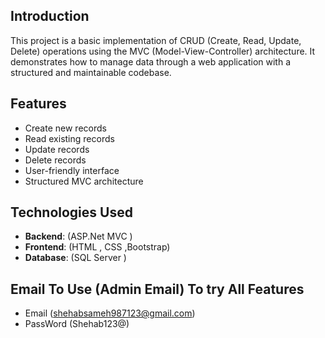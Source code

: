 ## Introduction

This project is a basic implementation of CRUD (Create, Read, Update, Delete) operations using the MVC (Model-View-Controller) architecture. It demonstrates how to manage data through a web application with a structured and maintainable codebase.

## Features

- Create new records
- Read existing records
- Update records
- Delete records
- User-friendly interface
- Structured MVC architecture

## Technologies Used

- **Backend**: (ASP.Net MVC )
- **Frontend**:  (HTML , CSS ,Bootstrap)
- **Database**:  (SQL Server )
 
## Email To Use (Admin Email) To try All Features
- Email (shehabsameh987123@gmail.com)
- PassWord (Shehab123@)

